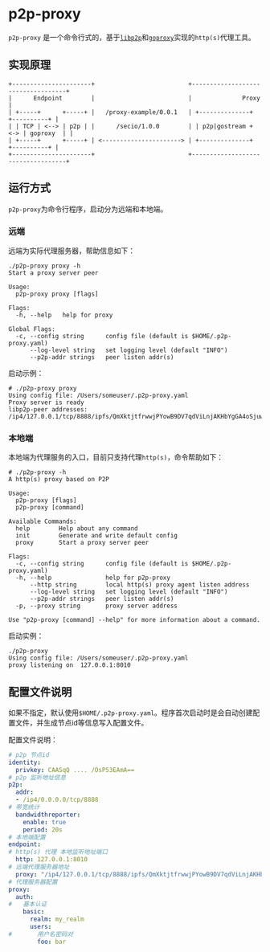# p2p-proxy

`p2p-proxy` 是一个命令行式的，基于[`libp2p`](https://github.com/libp2p/go-libp2p)和[`goproxy`](github.com/elazarl/goproxy)实现的`http(s)`代理工具。

## 实现原理
```
+----------------------+                          +-----------------------------------+
|      Endpoint        |                          |              Proxy                |
| +-----+      +-----+ |   /proxy-example/0.0.1   | +--------------+     +----------+ |
| | TCP | <--> | p2p | |      /secio/1.0.0        | | p2p|gostream + <-> | goproxy  | |
| +-----+      +-----+ | <----------------------> | +--------------+     +----------+ |
+----------------------+                          +-----------------------------------+
```

## 运行方式
`p2p-proxy`为命令行程序，启动分为远端和本地端。

### 远端
远端为实际代理服务器，帮助信息如下：
```
./p2p-proxy proxy -h
Start a proxy server peer

Usage:
  p2p-proxy proxy [flags]

Flags:
  -h, --help   help for proxy

Global Flags:
  -c, --config string      config file (default is $HOME/.p2p-proxy.yaml)
      --log-level string   set logging level (default "INFO")
      --p2p-addr strings   peer listen addr(s)
```
启动示例：
```shell script
# ./p2p-proxy proxy
Using config file: /Users/someuser/.p2p-proxy.yaml
Proxy server is ready
libp2p-peer addresses:
/ip4/127.0.0.1/tcp/8888/ipfs/QmXktjtfrwwjPYowB9DV7qdViLnjAKHbYgGA4oSjuwYAAY
```

### 本地端
本地端为代理服务的入口，目前只支持代理`http(s)`，命令帮助如下：
```
# ./p2p-proxy -h
A http(s) proxy based on P2P

Usage:
  p2p-proxy [flags]
  p2p-proxy [command]

Available Commands:
  help        Help about any command
  init        Generate and write default config
  proxy       Start a proxy server peer

Flags:
  -c, --config string      config file (default is $HOME/.p2p-proxy.yaml)
  -h, --help               help for p2p-proxy
      --http string        local http(s) proxy agent listen address
      --log-level string   set logging level (default "INFO")
      --p2p-addr strings   peer listen addr(s)
  -p, --proxy string       proxy server address

Use "p2p-proxy [command] --help" for more information about a command.
```
启动实例：
```shell script
./p2p-proxy
Using config file: /Users/someuser/.p2p-proxy.yaml
proxy listening on  127.0.0.1:8010
```

## 配置文件说明
如果不指定，默认使用`$HOME/.p2p-proxy.yaml`。程序首次启动时是会自动创建配置文件，并生成节点id等信息写入配置文件。

配置文件说明：
```yaml
# p2p 节点id
identity:
  privkey: CAASqQ .... /OsP53EAmA==
# p2p 监听地址信息
p2p:
  addr:
  - /ip4/0.0.0.0/tcp/8888
# 带宽统计
  bandwidthreporter:
    enable: true
    period: 20s
# 本地端配置
endpoint:
# http(s) 代理 本地监听地址端口
  http: 127.0.0.1:8010
# 远端代理服务器地址
  proxy: "/ip4/127.0.0.1/tcp/8888/ipfs/QmXktjtfrwwjPYowB9DV7qdViLnjAKHbYgGA4oSjuwYAAY"
# 代理服务器配置
proxy:
  auth:
#   基本认证
    basic:
      realm: my_realm
      users:
#       用户名密码对
        foo: bar
```